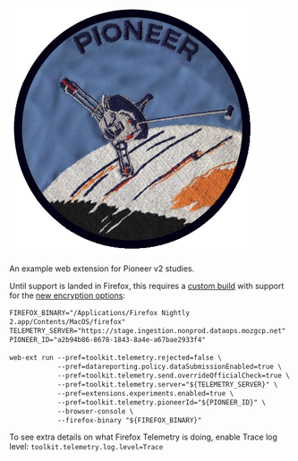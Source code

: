 ![alt text](https://raw.githubusercontent.com/rhelmer/pioneer-v2-example/master/images/pioneer10-patch-96.png "Pioneer 10 Patch")

An example web extension for Pioneer v2 studies.

Until support is landed in Firefox, this requires a [custom build](https://treeherder.mozilla.org/#/jobs?repo=try&selectedTaskRun=DifN-0KVSVefDIHXhpA-7A-0&revision=eb6acecfb17517de5daa184f41e9272d4a9c124a) with support for the [new encryption options](https://bugzilla.mozilla.org/show_bug.cgi?id=1634557):
```console
FIREFOX_BINARY="/Applications/Firefox Nightly 2.app/Contents/MacOS/firefox"
TELEMETRY_SERVER="https://stage.ingestion.nonprod.dataops.mozgcp.net"
PIONEER_ID="a2b94b86-8678-1843-8a4e-a67bae2933f4"

web-ext run --pref=toolkit.telemetry.rejected=false \
            --pref=datareporting.policy.dataSubmissionEnabled=true \
            --pref=toolkit.telemetry.send.overrideOfficialCheck=true \
            --pref=toolkit.telemetry.server="${TELEMETRY_SERVER}" \
            --pref=extensions.experiments.enabled=true \
            --pref=toolkit.telemetry.pioneerId="${PIONEER_ID}" \
            --browser-console \
            --firefox-binary "${FIREFOX_BINARY}"
 ```

To see extra details on what Firefox Telemetry is doing, enable Trace log level: `toolkit.telemetry.log.level=Trace`
